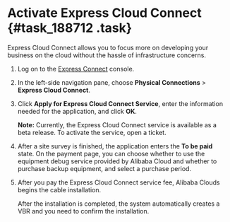 # Activate Express Cloud Connect {#task_188712 .task}

Express Cloud Connect allows you to focus more on developing your business on the cloud without the hassle of infrastructure concerns.

1.  Log on to the [Express Connect](https://expressconnectnext.console.aliyun.com) console. 
2.  In the left-side navigation pane, choose **Physical Connections** \> **Express Cloud Connect**.
3.  Click **Apply for Express Cloud Connect Service**, enter the information needed for the application, and click **OK**. 

    **Note:** Currently, the Express Cloud Connect service is available as a beta release. To activate the service, open a ticket.

4.  After a site survey is finished, the application enters the **To be paid** state. On the payment page, you can choose whether to use the equipment debug service provided by Alibaba Cloud and whether to purchase backup equipment, and select a purchase period.
5.  After you pay the Express Cloud Connect service fee, Alibaba Clouds begins the cable installation. 

    After the installation is completed, the system automatically creates a VBR and you need to confirm the installation.



